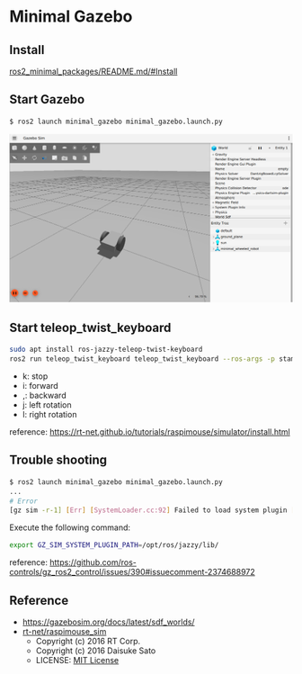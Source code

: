 # Minimal Gazebo

## Install

[ros2_minimal_packages/README.md/#Install](../README.md#install)

## Start Gazebo

```sh
$ ros2 launch minimal_gazebo minimal_gazebo.launch.py
```

![](../images/gazebo_minimal_wheeled_robot.png)

## Start teleop_twist_keyboard

```sh
sudo apt install ros-jazzy-teleop-twist-keyboard
ros2 run teleop_twist_keyboard teleop_twist_keyboard --ros-args -p stamped:=true
```

- k: stop
- i: forward
- ,: backward
- j: left rotation
- l: right rotation

reference: https://rt-net.github.io/tutorials/raspimouse/simulator/install.html

## Trouble shooting

```sh
$ ros2 launch minimal_gazebo minimal_gazebo.launch.py
...
# Error
[gz sim -r-1] [Err] [SystemLoader.cc:92] Failed to load system plugin [libgz_ros2_control-system.so] : Could not find shared library.
```

Execute the following command:

```sh
export GZ_SIM_SYSTEM_PLUGIN_PATH=/opt/ros/jazzy/lib/
```

reference: https://github.com/ros-controls/gz_ros2_control/issues/390#issuecomment-2374688972

## Reference

- https://gazebosim.org/docs/latest/sdf_worlds/
- [rt-net/raspimouse_sim](https://github.com/rt-net/raspimouse_sim)
  - Copyright (c) 2016 RT Corp.
  - Copyright (c) 2016 Daisuke Sato
  - LICENSE: [MIT License](https://github.com/rt-net/raspimouse_sim/blob/ros2/LICENSE)